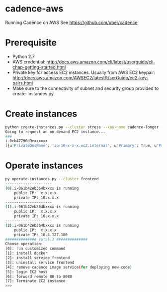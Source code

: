 # cadence-aws
Running Cadence on AWS
See https://github.com/uber/cadence

# Prerequisite
* Python 2.7
* AWS credential: http://docs.aws.amazon.com/cli/latest/userguide/cli-chap-getting-started.html
* Private key for access EC2 instances. Usually from AWS EC2 keypair: http://docs.aws.amazon.com/AWSEC2/latest/UserGuide/ec2-key-pairs.html
* Make sure to the connectivity of subnet and security group provided to create-instances.py 

# Create instances
```bash
python create-instances.py --cluster stress --key-name cadence-longer --subnet-id subnet-ddaa8xxx --security-group-id sg-f0574xxx
Going to request an on-demand EC2 instance...
###
i-0cb47790d9exxxxxx
[{u'PrivateDnsName': 'ip-10-x-x-x.ec2.internal', u'Primary': True, u'PrivateIpAddress': '10.x.x.x'}]

```

# Operate instances
```bash
py operate-instances.py --cluster frontend
---------------------
(0).i-061b42eb364bxxxx is running
	public IP:	x.x.x.x
	private IP:	10.x.x.x
---------------------
(1).i-061b42eb364bxxxx is running
	public IP:	x.x.x.x
	private IP:	10.x.x.x
---------------------
(2).i-061b42eb364bxxxx is running
	public IP:	x.x.x.x
	private IP:	10.4.127.180
############## Total:3 ##############
Choose operation:
[0]: run customized command
[1]: install docker
[2]: install service frontend
[3]: uninstall service frontend
[4]: remove cadence image service(for deploying new code)
[5]: login EC2 host
[6]: forword remote 80 to 8080
[7]: Terminate EC2 instance
>>>
```
